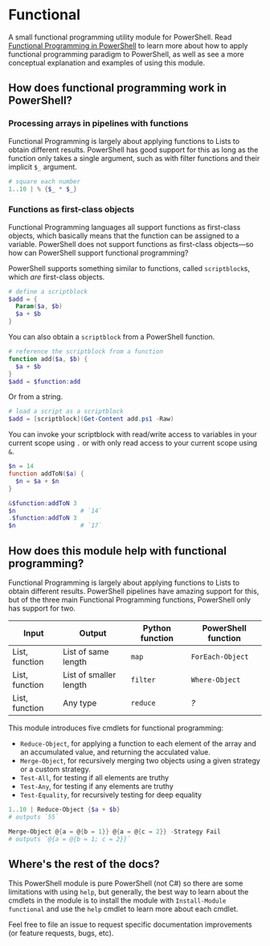 # Functional
A small functional programming utility module for PowerShell.  Read [Functional Programming in PowerShell](https://medium.com/swlh/functional-programming-in-powershell-876edde1aadb?source=friends_link&sk=e684adbee39b5c936e44e59a1126f4eb) to learn more about how to apply functional programming paradigm to PowerShell, as well as see a more conceptual explanation and examples of using this module.

## How does functional programming work in PowerShell?

### Processing arrays in pipelines with functions
Functional Programming is largely about applying functions to Lists to obtain different results.  PowerShell has good support for this as long as the function only takes a single argument, such as with filter functions and their implicit `$_` argument.

```PowerShell
# square each number
1..10 | % {$_ * $_}
```

### Functions as first-class objects
Functional Programming languages all support functions as first-class objects, which basically means that the function can be assigned to a variable.  PowerShell does not support functions as first-class objects—so how can PowerShell support functional programming?

PowerShell supports something similar to functions, called  `scriptblock`s, which *are* first-class objects.

```PowerShell
# define a scriptblock
$add = {
  Param($a, $b)
  $a + $b
}
```

You can also obtain a `scriptblock` from a PowerShell function.

```PowerShell
# reference the scriptblock from a function
function add($a, $b) {
  $a + $b
}
$add = $function:add
```

Or from a string.
```PowerShell
# load a script as a scriptblock
$add = [scriptblock](Get-Content add.ps1 -Raw)
```

You can invoke your scriptblock with read/write access to variables in your current scope using `.` or with only read access to your current scope using `&`.

```PowerShell
$n = 14
function addToN($a) {
  $n = $a + $n
}

&$function:addToN 3
$n                  # `14`
.$function:addToN 3 
$n                  # `17`
```

## How does this module help with functional programming?

Functional Programming is largely about applying functions to Lists to obtain different results.  PowerShell pipelines have amazing support for this, but of the three main Functional Programming functions, PowerShell only has support for two.

| Input | Output | Python function | PowerShell function |
|-|-|-|-|
| List, function | List of same length | `map` | `ForEach-Object` |
| List, function | List of smaller length | `filter` | `Where-Object` |
| List, function | Any type | `reduce` | *?* |

This module introduces five cmdlets for functional programming:
* `Reduce-Object`, for applying a function to each element of the array and an accumulated value, and returning the acculated value.
* `Merge-Object`, for recursively merging two objects using a given strategy or a custom strategy.
* `Test-All`, for testing if all elements are truthy
* `Test-Any`, for testing if any elements are truthy
* `Test-Equality`, for recursively testing for deep equality

```PowerShell
1..10 | Reduce-Object {$a + $b}
# outputs `55`

Merge-Object @{a = @{b = 1}} @{a = @{c = 2}} -Strategy Fail
# outputs `@{a = @{b = 1; c = 2}}`
```

## Where's the rest of the docs?
This PowerShell module is pure PowerShell (not C#) so there are some limitations with using `help`, but generally, the best way to learn about the cmdlets in the module is to install the module with `Install-Module functional` and use the `help` cmdlet to learn more about each cmdlet.

Feel free to file an issue to request specific documentation improvements (or feature requests, bugs, etc).
